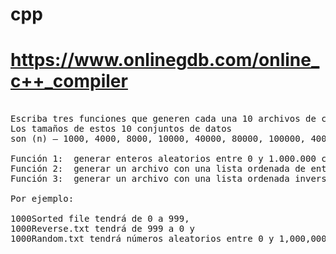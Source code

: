 # cpp
# https://www.onlinegdb.com/online_c++_compiler
<pre>

Escriba tres funciones que generen cada una 10 archivos de conjunto de datos únicos de enteros separados por una coma ",". 
Los tamaños de estos 10 conjuntos de datos 
son (n) – 1000, 4000, 8000, 10000, 40000, 80000, 100000, 400000, 800000, 1000000. 

Función 1:  generar enteros aleatorios entre 0 y 1.000.000 como elementos de cada conjunto de datos.
Función 2:  generar un archivo con una lista ordenada de enteros de menor a mayor. 
Función 3:  generar un archivo con una lista ordenada inversamente con valores que van de mayor a menor. 

Por ejemplo:

1000Sorted file tendrá de 0 a 999, 
1000Reverse.txt tendrá de 999 a 0 y 
1000Random.txt tendrá números aleatorios entre 0 y 1,000,000.

</pre>
